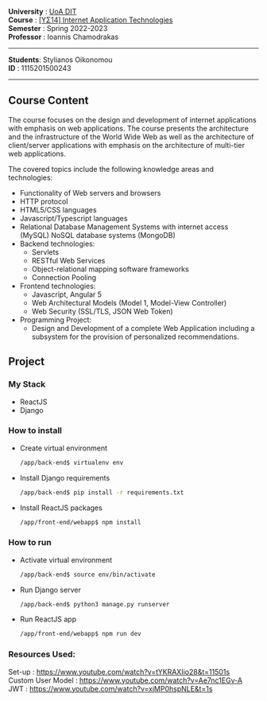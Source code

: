 **University** : [UoA DIT](https://www.di.uoa.gr/)  
**Course**     : [[ΥΣ14] Internet Application Technologies](https://www.di.uoa.gr/en/studies/undergraduate/294)  
**Semester**   : Spring 2022-2023  
**Professor**  : Ioannis Chamodrakas 
___   
**Students**: Stylianos Oikonomou  
**ID** : 1115201500243  
___  

## Course Content

The course focuses on the design and development of internet applications with emphasis on web applications. The course presents the architecture and the infrastructure of the World Wide Web as well as the architecture of client/server applications with emphasis on the architecture of multi-tier web applications.
  
The covered topics include the following knowledge areas and technologies: 
- Functionality of Web servers and browsers
- HTTP protocol
- HTML5/CSS languages
- Javascript/Typescript languages
- Relational Database Management Systems with internet access (MySQL) NoSQL database systems (MongoDB)
- Backend technologies: 
   - Servlets
   - RESTful Web Services
   - Object-relational mapping software frameworks
   - Connection Pooling
- Frontend technologies: 
   - Javascript, Angular 5
   - Web Architectural Models (Model 1, Model-View Controller)
   - Web Security (SSL/TLS, JSON Web Token)
- Programming Project:  
   - Design and Development of a complete Web Application including a subsystem for the provision of personalized recommendations.

## Project  

### My Stack  
- ReactJS
- Django

### How to install
* Create virtual environment  
  ```sh
  /app/back-end$ virtualenv env
  ```
* Install Django requirements  
  ```sh
  /app/back-end$ pip install -r requirements.txt
  ```
* Install ReactJS packages  
  ```sh
  /app/front-end/webapp$ npm install
  ```

### How to run
* Activate virtual environment  
  ```sh
  /app/back-end$ source env/bin/activate
  ```
* Run Django server  
  ```sh
  /app/back-end$ python3 manage.py runserver
  ```
* Run ReactJS app  
  ```sh
  /app/front-end/webapp$ npm run dev
  ```

### Resources Used:  
Set-up : https://www.youtube.com/watch?v=tYKRAXIio28&t=11501s  
Custom User Model : https://www.youtube.com/watch?v=Ae7nc1EGv-A  
JWT : https://www.youtube.com/watch?v=xjMP0hspNLE&t=1s  



[React.js]: https://img.shields.io/badge/React-20232A?style=for-the-badge&logo=react&logoColor=61DAFB
[React-url]: https://reactjs.org/
